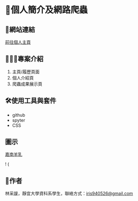 # **📍個人簡介及網路爬蟲**

## 🔗網站連結
[前往個人主頁](https://hsuan-iris.github.io/TSAI-HSUAN.github.io/)

## 🙋🏻‍♀️專案介紹
1. 主頁/履歷頁面
2. 個人介紹頁
3. 爬蟲成果展示頁

## 🛠️使用工具與套件
* github
* spyter
* CSS

## 圖示
[嘉南羊乳](https://www.cng.com.tw/index.php?lang=tw)

! (
## 📮作者
林采諼，靜宜大學資科系學生，聯絡方式：iris940526@gmail.com
